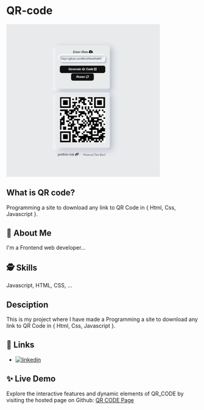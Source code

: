 # QR-code

<img align="center" width="80%" src="https://github.com/MhmdTahaSheRif/QR_CODE/blob/main/icon/QR-CODE.png">

## What is QR code?
 Programming a site to download any link to QR Code in { Html, Css, Javascript }.

## 🚀 About Me
I'm a Frontend web developer...

  
## 🕵️‍ Skills
Javascript, HTML, CSS, ...

## Desciption
This is my project where I have made a Programming a site to download any link to QR Code in { Html, Css, Javascript }.

## 🔗 Links

- [![linkedin](https://img.shields.io/badge/linkedin-0A66C2?style=for-the-badge&logo=linkedin&logoColor=white)](https://www.linkedin.com/in/mohamed-taha-sherif/)


## ✨ Live Demo

Explore the interactive features and dynamic elements of QR_CODE by visiting the hosted page on Github:
[QR CODE Page](https://mhmdtahasherif.github.io/QR_CODE/)